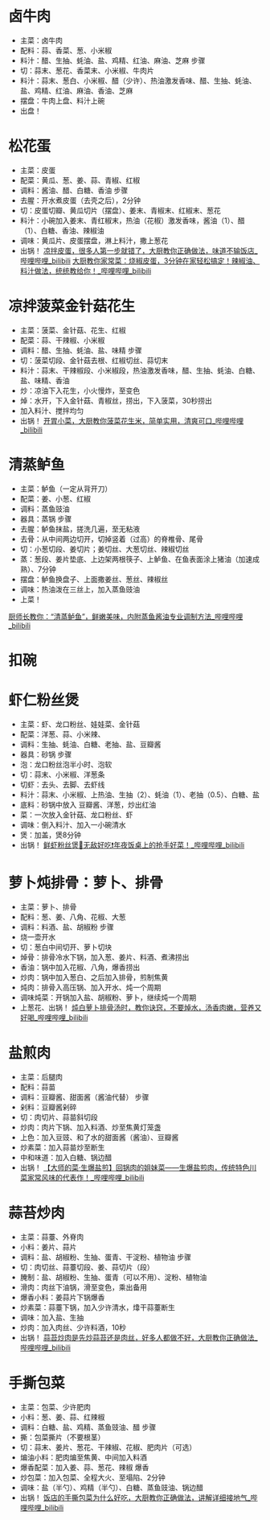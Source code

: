 # 卤牛肉
- 主菜：卤牛肉
- 配料：蒜、香菜、葱、小米椒
- 料汁：醋、生抽、蚝油、盐、鸡精、红油、麻油、芝麻
步骤
- 切：蒜末、葱花、香菜末、小米椒、牛肉片
- 料汁：蒜末、葱白、小米椒、醋（少许）、热油激发香味、醋、生抽、蚝油、盐、鸡精、红油、麻油、香油、芝麻
- 摆盘：牛肉上盘、料汁上碗
- 出盘！

# 松花蛋
- 主菜：皮蛋
- 配菜：黄瓜、葱、姜、蒜、青椒、红椒
- 调料：酱油、醋、白糖、香油
步骤
- 去腥：开水煮皮蛋（去壳之后），2分钟
- 切：皮蛋切瓣、黄瓜切片（摆盘）、姜末、青椒末、红椒末、葱花
- 料汁：小碗加入姜末、青红椒末，热油（花椒）激发香味，酱油（1）、醋（1）、白糖、香油、辣椒油
- 调味：黄瓜片、皮蛋摆盘，淋上料汁，撒上葱花
- 出锅！
[凉拌皮蛋，很多人第一步就错了，大厨教你正确做法，味道不输饭店_哔哩哔哩_bilibili](https://www.bilibili.com/video/BV1F5411b7QG/?spm_id_from=333.1387.favlist.content.click&vd_source=d85fb8a3f3d8a77ca3b3af1580fa3a9e)
[大厨教你家常菜：烧椒皮蛋，3分钟在家轻松搞定！辣椒油、料汁做法，统统教给你！_哔哩哔哩_bilibili](https://www.bilibili.com/video/BV1EZ4y1L7rv?spm_id_from=333.788.recommend_more_video.2&vd_source=d85fb8a3f3d8a77ca3b3af1580fa3a9e)

# 凉拌菠菜金针菇花生
- 主菜：菠菜、金针菇、花生、红椒
- 配菜：蒜、干辣椒、小米椒
- 调料：醋、生抽、蚝油、盐、味精
步骤
- 切：菠菜切段、金针菇去根、红椒切丝、蒜切末
- 料汁：蒜末、干辣椒段、小米椒段，热油激发香味，醋、生抽、蚝油、白糖、盐、味精、香油
- 炒：凉油下入花生，小火慢炸，至变色
- 焯：水开，下入金针菇、青椒丝，捞出，下入菠菜，30秒捞出
- 加入料汁、搅拌均匀
- 出锅！
[开胃小菜，大厨教你菠菜花生米，简单实用，清爽可口_哔哩哔哩_bilibili](https://www.bilibili.com/video/BV1hU4y1a7Ed/?spm_id_from=333.337.search-card.all.click&vd_source=d85fb8a3f3d8a77ca3b3af1580fa3a9e)

# 清蒸鲈鱼
- 主菜：鲈鱼（一定从背开刀）
- 配菜：姜、小葱、红椒
- 调料：蒸鱼豉油
- 器具：蒸锅
步骤
- 去腥：鲈鱼抹盐，搓洗几遍，至无粘液
- 去骨：从中间两边切开，切掉竖着（过高）的脊椎骨、尾骨
- 切：小葱切段、姜切片；姜切丝、大葱切丝、辣椒切丝
- 蒸：葱段、姜片垫底、上边架两根筷子、上鲈鱼、在鱼表面涂上猪油（加速成熟）、7分钟
- 摆盘：鲈鱼换盘子、上面撒姜丝、葱丝、辣椒丝
- 调味：热油泼在三丝上，加入蒸鱼豉油
- 上菜！

[厨师长教你：“清蒸鲈鱼”，鲜嫩美味，内附蒸鱼酱油专业调制方法_哔哩哔哩_bilibili](https://www.bilibili.com/video/BV1QU4y1j7T4/?spm_id_from=333.1387.favlist.content.click&vd_source=d85fb8a3f3d8a77ca3b3af1580fa3a9e)
# 扣碗


# 虾仁粉丝煲
- 主菜：虾、龙口粉丝、娃娃菜、金针菇
- 配菜：洋葱、蒜、小米辣、
- 调料：生抽、蚝油、白糖、老抽、盐、豆瓣酱
- 器具：砂锅
步骤
- 泡：龙口粉丝泡半小时、泡软
- 切：蒜末、小米椒、洋葱条
- 切虾：去头、去脚、去虾线
- 料汁：蒜末、小米椒、上热油、生抽（2）、蚝油（1）、老抽（0.5）、白糖、盐
- 底料：砂锅中放入 豆瓣酱、洋葱，炒出红油
- 菜：一次放入金针菇、龙口粉丝、虾
- 调味：倒入料汁、加入一小碗清水
- 煲：加盖，煲8分钟
- 出锅！
[鲜虾粉丝煲🦐无敌好吃❗️年夜饭桌上的抢手好菜！_哔哩哔哩_bilibili](https://www.bilibili.com/video/BV1LP4y1A7JG/?spm_id_from=333.1387.favlist.content.click&vd_source=d85fb8a3f3d8a77ca3b3af1580fa3a9e)

# 萝卜炖排骨：萝卜、排骨
- 主菜：萝卜、排骨
- 配料：葱、姜、八角、花椒、大葱
- 调料：料酒、盐、胡椒粉
步骤
- 烧一壶开水
- 切：葱白中间切开、萝卜切块
- 焯骨：排骨冷水下锅，加入葱、姜片、料酒、煮沸捞出
- 香油：锅中加入花椒、八角，爆香捞出
- 炒肉：锅中加入葱白、之后加入排骨，煎制焦黄
- 炖肉：排骨入高压锅、加入开水、炖一个周期
- 调味炖菜：开锅加入盐、胡椒粉、萝卜，继续炖一个周期
- 上葱花、出锅！
[炖白萝卜排骨汤时，教你诀窍，不要焯水，汤香肉嫩，营养又好喝_哔哩哔哩_bilibili](https://www.bilibili.com/video/BV13R4y117NQ?spm_id_from=333.788.recommend_more_video.8&vd_source=d85fb8a3f3d8a77ca3b3af1580fa3a9e)

# 盐煎肉
- 主菜：后腿肉
- 配料：蒜苗
- 调料：豆瓣酱、甜面酱（酱油代替）
步骤
- 剁料：豆瓣酱剁碎
- 切：肉切片、蒜苗斜切段
- 炒肉：肉片下锅、加入料酒、炒至焦黄灯笼盏
- 上色：加入豆豉、和了水的甜面酱（酱油）、豆瓣酱
- 炒素菜：加入蒜苗炒至断生
- 中和味道：加入白糖、锅边醋
- 出锅！
[【大师的菜·生爆盐煎】回锅肉的姐妹菜——生爆盐煎肉，传统特色川菜家常风味的代表作！_哔哩哔哩_bilibili](https://www.bilibili.com/video/BV1XW411W7tz/?spm_id_from=333.1387.favlist.content.click&vd_source=d85fb8a3f3d8a77ca3b3af1580fa3a9e)

# 蒜苔炒肉
- 主菜：蒜薹、外脊肉
- 小料：姜片、蒜片
- 调料：盐、胡椒粉、生抽、蛋青、干淀粉、植物油
步骤
- 切：肉切丝、蒜薹切段、姜、蒜切片（段）
- 腌制：盐、胡椒粉、生抽、蛋青（可以不用）、淀粉、植物油
- 滑肉：肉丝下油锅，滑至变色，乘出备用
- 爆香小料：姜蒜片下锅爆香
- 炒素菜：蒜薹下锅，加入少许清水，㸆干蒜薹断生
- 调味：加入盐、生抽
- 炒肉：加入肉丝、少许料酒，10秒
- 出锅！
[蒜苔炒肉是先炒蒜苔还是肉丝，好多人都做不好，大厨教你正确做法_哔哩哔哩_bilibili](https://www.bilibili.com/video/BV1dK4y1p7L1/?spm_id_from=333.337.search-card.all.click&vd_source=d85fb8a3f3d8a77ca3b3af1580fa3a9e)

# 手撕包菜
- 主菜：包菜、少许肥肉
- 小料：葱、姜、蒜、红辣椒
- 调料：白糖、盐、鸡精、蒸鱼豉油、醋
步骤
- 撕：包菜撕片（不要根茎）
- 切：蒜末、姜片、葱花、干辣椒、花椒、肥肉片（可选）
- 煸油小料：肥肉煸至焦黄、中间加入料酒
- 爆香配菜：加入姜、蒜、葱花、辣椒 爆香
- 炒包菜：加入包菜、全程大火、至塌陷、2分钟
- 调味：盐（半勺）、鸡精（半勺）、白糖、蒸鱼豉油、锅边醋
- 出锅！
[饭店的手撕包菜为什么好吃，大厨教你正确做法，讲解详细接地气_哔哩哔哩_bilibili](https://www.bilibili.com/video/BV17i4y197jW/?spm_id_from=333.337.search-card.all.click)
